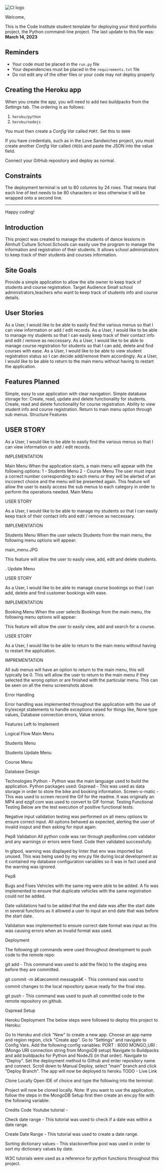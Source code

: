![CI logo](https://codeinstitute.s3.amazonaws.com/fullstack/ci_logo_small.png)

Welcome,

This is the Code Institute student template for deploying your third portfolio project, the Python command-line project. The last update to this file was: **March 14, 2023**

## Reminders

- Your code must be placed in the `run.py` file
- Your dependencies must be placed in the `requirements.txt` file
- Do not edit any of the other files or your code may not deploy properly

## Creating the Heroku app

When you create the app, you will need to add two buildpacks from the _Settings_ tab. The ordering is as follows:

1. `heroku/python`
2. `heroku/nodejs`

You must then create a _Config Var_ called `PORT`. Set this to `8000`

If you have credentials, such as in the Love Sandwiches project, you must create another _Config Var_ called `CREDS` and paste the JSON into the value field.

Connect your GitHub repository and deploy as normal.

## Constraints

The deployment terminal is set to 80 columns by 24 rows. That means that each line of text needs to be 80 characters or less otherwise it will be wrapped onto a second line.

---

Happy coding!


## Introduction

This project was created to manage the students of dance lessions in Älmhult Culture School.Schools can easily use the program to manage the information and registration of their students. It  allows school administrators to keep track of their students ánd courses information.

## Site Goals
Provide a simple application to allow the site owner to keep track of students and course registration.
Target Audience
Small school administrators,teachers who want to keep track of students info and course details.

## User Stories

As a User, I would like to be able to easily find the various menus so that I can view information or add / edit records.
As a User, I would like to be able to manage my students so that I can easily keep track of their contact info and edit / remove as neccessary.
As a User, I would like to be able to manage course registration for students so that I can add, delete and find courses with ease.
As a User, I would like to be able to view student registration status so I can decide add/remove them accordingly.
As a User, I would like to be able to return to the main menu without having to restart the application.
## Features Planned

Simple, easy to use application with clear navigation.
Simple database storage for:
Create, read, update and delete functionality for students.
Create, read and delete functionality for course registration.
Ability to view student info and course registration.
Return to main menu option through sub menus.
Structure
Features

## USER STORY

As a User, I would like to be able to easily find the various menus so that I can view information or add / edit records.

IMPLEMENTATION

Main Menu
When the application starts, a main menu will appear with the following options:
1 - Students Menu
2 - Course Menu
The user must input a correct number corresponding to each menu or they will be alerted of an inccorect choice and the menu will be presented again.
This feature will allow the user to easily access the sub menus to each category in order to perform the operations needed.
Main Menu

USER STORY

As a User, I would like to be able to manage my students so that I can easily keep track of their contact info and edit / remove as neccessary.


IMPLEMENTATION

Students Menu
When the user selects Students from the main menu, the following menu options will appear:

main_menu.JPG

This feature will allow the user to easily view, add, edit and delete students.

.
Update Menu



USER STORY

As a User, I would like to be able to manage course bookings so that I can add, delete and find customer bookings with ease.

IMPLEMENTATION

Booking Menu
When the user selects Bookings from the main menu, the following menu options will appear:

This feature will allow the user to easily view, add and search for a course.


USER STORY

As a User, I would like to be able to return to the main menu without having to restart the application.

IMPREMENTATION

All sub menus will have an option to return to the main menu, this will typically be 0.
This will allow the user to return to the main menu if they selected the wrong option or are finished with the particular menu.
This can be seen on all the menu screenshots above.

Error Handling

Error handling was implemented throughout the application with the use of try/except statements to handle exceptions raised for things like, None type values, Database connection errors, Value errors.

Features Left to Implement

Logical Flow
Main Menu

Students Menu

Students Update Menu

Course Menu

Database Design




Technologies
Python - Python was the main language used to build the application.
Python packages used:
Gspread - This was used as data storage in order to store the bike and booking information.
Screen-o-matic - This was used to screen record the Gif for the readme. It was originally an MP4 and ezgif.com was used to convert to GIF format.
Testing
Functional Testing
Below are the test execution of positive functional tests:


Negative input validation testing was performed on all menu options to ensure correct input. All options behaved as expected, alerting the user of invalid inoput and then asking for input again.

Pep8 Validation
All python code was ran through pep8online.com validator and any warnings or errors were fixed. Code then validated successfully.

In gitpod, warning was displayed by linter that env was imported but unused. This was being used by my env.py file during local development as it contained my database configuration variables so it was in fact used and the warning was ignored.

Pep8

Bugs and Fixes
Vehicles with the same reg were able to be added. A fix was implemented to ensure that duplicate vehicles with the same registration could not be added.

Date validations had to be added that the end date was after the start date in several functions as it allowed a user to input an end date that was before the start date.

Validation was implemented to ensure correct date format was input as this was causing errors when an invalid format was used.

Deployment


The following git commands were used throughout development to push code to the remote repo:

git add <file> - This command was used to add the file(s) to the staging area before they are committed.

git commit -m â€œcommit messageâ€ - This command was used to commit changes to the local repository queue ready for the final step.

git push - This command was used to push all committed code to the remote repository on github.

Gspread Setup

Heroku Deployment
The below steps were followed to deploy this project to Heroku:

Go to Heroku and click "New" to create a new app.
Choose an app name and region region, click "Create app".
Go to "Settings" and navigate to Config Vars. Add the following config variables:
PORT : 8000
MONGO_URI : (Mongo URI connection string from MongoDB setup)
Navigate to Buildpacks and add buildpacks for Python and NodeJS (in that order).
Navigate to "Deploy". Set the deployment method to Github and enter repository name and connect.
Scroll down to Manual Deploy, select "main" branch and click "Deploy Branch".
The app will now be deployed to heroku
TODO - Live Link

Clone Locally
Open IDE of choice and type the following into the terminal:

Project will now be cloned locally.
Note: If you want to use the application, follow the steps in the MongoDB Setup first then create an env.py file with the following variable:


Credits
Code
Youtube tutorial - 

Check date range - This tutorial was used to check if a date was within a date range.

Create Date Range - This tutorial was used to create a date range.

Sorting dictionary values - This stackoverflow post was used in order to sort my dictionary values by date.

W3C tutorials were used as a reference for python functions throughout this project.